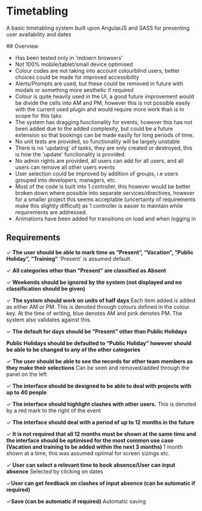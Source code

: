 # Timetabling

A basic timetabling system built upon AngularJS and SASS for presenting user availability and dates

## Overview

- Has been tested only in 'mdoern browsers'
- Not 100% mobile/tablet/small device optimised
- Colour codes are not taking into account colourblind users, better choices could be made for improved accessibility
- Alerts/Prompts are used, but these could be removed in future with modals or something more aesthetic if required
- Colour is quite heavily used in the UI, a good future improvement would be divide the cells into AM and PM, however this is not possible easily with the current used plugin and would require more work than is in scope for this taks
- The system has dragging functionality for events, however this has not been added due to the added complexity, but could be a future extension so that bookings can be made easily for long periods of time. 
- No unit tests are provided, so functionality will be largely unstable
- There is no 'updating' of tasks, they are only created or destroyed, this is how the 'update' functionality is provided. 
- No admin rights are provided, all users can add for all users, and all users can remove all other users events
- User selection could be improved by addition of groups, i.e users grouped into developers, managers, etc. 
- Most of the code is built into 1 controller, this however would be better broken down where possible into separate services/directives, however for a smaller project this seems acceptable (uncertainty of requirements make this slightly difficult) as 1 controller is easier to maintain while requirements are addressed. 
- Animations have been added for transitions on load and when logging in

## Requirements

✓ __The user should be able to mark time as “Present”, “Vacation”, “Public Holiday”, “Training”__ 'Present' is assumed default.

✓ __All categories other than “Present” are classified as Absent__

✓ __Weekends should be ignored by the system (not displayed and no classification should be given)__

✓ __The system should work on units of half days__ Each item added is added as either AM or PM. This is denoted through colours defined in the colour key. At the time of writing, blue denotes AM and pink denotes PM. The system also validates against this. 

✓ __The default for days should be “Present” other than Public Holidays__

__Public Holidays should be defaulted to “Public Holiday” however should be able to be changed to any of the other categories__

✓ __The user should be able to see the records for other team members as they make their selections__ Can be seen and removed/added through the panel on the left

✓ __The interface should be designed to be able to deal with projects with up to 40 people__

✓ __The interface should highlight clashes with other users.__ This is denoted by a red mark to the right of the event

✓ __The interface should deal with a period of up to 12 months in the future__

✓ __It is not required that all 12 months must be shown at the same time and the interface should be optimised for the most common use case (Vacation and training to be added within the next 3 months)__ 1 month shown at a time, this was assumed optimal for screen sizings etc.

✓ __User can select a relevant time to book absence/User can input absence__ Selected by clicking on dates

✓__User can get feedback on clashes of input absence (can be automatic if required)__ 

✓__Save (can be automatic if required)__ Automatic saving

